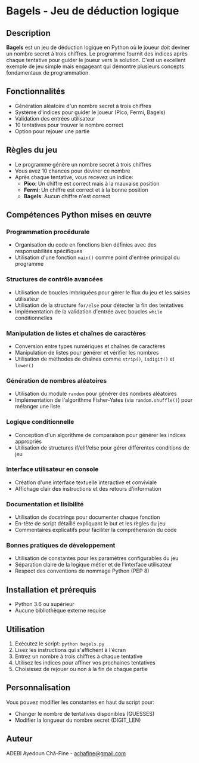 # Bagels - Jeu de déduction logique

## Description
**Bagels** est un jeu de déduction logique en Python où le joueur doit deviner un nombre secret à trois chiffres. Le programme fournit des indices après chaque tentative pour guider le joueur vers la solution. C'est un excellent exemple de jeu simple mais engageant qui démontre plusieurs concepts fondamentaux de programmation.

## Fonctionnalités
- Génération aléatoire d'un nombre secret à trois chiffres
- Système d'indices pour guider le joueur (Pico, Fermi, Bagels)
- Validation des entrées utilisateur
- 10 tentatives pour trouver le nombre correct
- Option pour rejouer une partie

## Règles du jeu
- Le programme génère un nombre secret à trois chiffres
- Vous avez 10 chances pour deviner ce nombre
- Après chaque tentative, vous recevez un indice:
  - **Pico**: Un chiffre est correct mais à la mauvaise position
  - **Fermi**: Un chiffre est correct et à la bonne position
  - **Bagels**: Aucun chiffre n'est correct

## Compétences Python mises en œuvre

### Programmation procédurale
- Organisation du code en fonctions bien définies avec des responsabilités spécifiques
- Utilisation d'une fonction `main()` comme point d'entrée principal du programme

### Structures de contrôle avancées
- Utilisation de boucles imbriquées pour gérer le flux du jeu et les saisies utilisateur
- Utilisation de la structure `for/else` pour détecter la fin des tentatives
- Implémentation de la validation d'entrée avec boucles `while` conditionnelles

### Manipulation de listes et chaînes de caractères
- Conversion entre types numériques et chaînes de caractères
- Manipulation de listes pour générer et vérifier les nombres
- Utilisation de méthodes de chaînes comme `strip()`, `isdigit()` et `lower()`

### Génération de nombres aléatoires
- Utilisation du module `random` pour générer des nombres aléatoires
- Implémentation de l'algorithme Fisher-Yates (via `random.shuffle()`) pour mélanger une liste

### Logique conditionnelle
- Conception d'un algorithme de comparaison pour générer les indices appropriés
- Utilisation de structures if/elif/else pour gérer différentes conditions de jeu

### Interface utilisateur en console
- Création d'une interface textuelle interactive et conviviale
- Affichage clair des instructions et des retours d'information

### Documentation et lisibilité
- Utilisation de docstrings pour documenter chaque fonction
- En-tête de script détaillé expliquant le but et les règles du jeu
- Commentaires explicatifs pour faciliter la compréhension du code

### Bonnes pratiques de développement
- Utilisation de constantes pour les paramètres configurables du jeu
- Séparation claire de la logique métier et de l'interface utilisateur
- Respect des conventions de nommage Python (PEP 8)

## Installation et prérequis
- Python 3.6 ou supérieur
- Aucune bibliothèque externe requise

## Utilisation
1. Exécutez le script: `python bagels.py`
2. Lisez les instructions qui s'affichent à l'écran
3. Entrez un nombre à trois chiffres à chaque tentative
4. Utilisez les indices pour affiner vos prochaines tentatives
5. Choisissez de rejouer ou non à la fin de chaque partie

## Personnalisation
Vous pouvez modifier les constantes en haut du script pour:
- Changer le nombre de tentatives disponibles (GUESSES)
- Modifier la longueur du nombre secret (DIGIT_LEN)

## Auteur
ADEBI Ayedoun Châ-Fine - achafine@gmail.com
